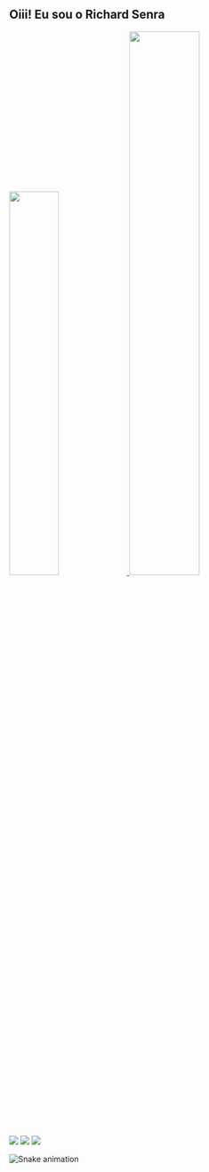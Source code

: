 ## Oiii! Eu sou o Richard Senra

<div>
  <a href="https://github.com/richardsenra">
  <img width="42%" src="https://github-readme-stats.vercel.app/api?username=richardsenra&show_icons=true&theme=cobalt&include_all_commits=true&count_private=true"/>
  <img width="50%" src="https://github-readme-stats.vercel.app/api/top-langs/?username=richardsenra&layout=compact&langs_count=16&theme=cobalt"/>
</div>

<br>
 
<div> 
  
  <a href="https://www.instagram.com/innstarich/" target="_blank"><img src="https://img.shields.io/badge/-Instagram-%23E4405F?style=for-the-badge&logo=instagram&logoColor=white" target="_blank"></a>
  <a href = "mailto:richardcosta11@gmail.com"><img src="https://img.shields.io/badge/-Gmail-%23333?style=for-the-badge&logo=gmail&logoColor=white" target="_blank"></a>
  <a href="https://www.linkedin.com/in/richard-senra-b44064174/" target="_blank"><img src="https://img.shields.io/badge/-LinkedIn-%230077B5?style=for-the-badge&logo=linkedin&logoColor=white" target="_blank"></a> 

  



  
![Snake animation](https://github.com/LuigiGF/LuigiGF/blob/output/github-contribution-grid-snake.svg)


